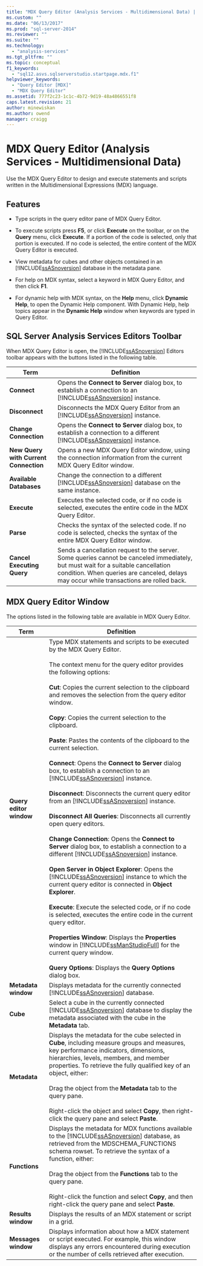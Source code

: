 ```yaml
---
title: "MDX Query Editor (Analysis Services - Multidimensional Data) | Microsoft Docs"
ms.custom: ""
ms.date: "06/13/2017"
ms.prod: "sql-server-2014"
ms.reviewer: ""
ms.suite: ""
ms.technology: 
  - "analysis-services"
ms.tgt_pltfrm: ""
ms.topic: conceptual
f1_keywords: 
  - "sql12.asvs.sqlserverstudio.startpage.mdx.f1"
helpviewer_keywords: 
  - "Query Editor [MDX]"
  - "MDX Query Editor"
ms.assetid: 777f2c23-1c1c-4b72-9d19-48a4866551f8
caps.latest.revision: 21
author: minewiskan
ms.author: owend
manager: craigg
---
```

# MDX Query Editor (Analysis Services - Multidimensional Data)
  Use the MDX Query Editor to design and execute statements and scripts written in the Multidimensional Expressions (MDX) language.  
  
## Features  
  
-   Type scripts in the query editor pane of MDX Query Editor.  
  
-   To execute scripts press **F5**, or click **Execute** on the toolbar, or on the **Query** menu, click **Execute**. If a portion of the code is selected, only that portion is executed. If no code is selected, the entire content of the MDX Query Editor is executed.  
  
-   View metadata for cubes and other objects contained in an [!INCLUDE[ssASnoversion](../includes/ssasnoversion-md.md)] database in the metadata pane.  
  
-   For help on MDX syntax, select a keyword in MDX Query Editor, and then click **F1**.  
  
-   For dynamic help with MDX syntax, on the **Help** menu, click **Dynamic Help**, to open the Dynamic Help component. With Dynamic Help, help topics appear in the **Dynamic Help** window when keywords are typed in Query Editor.  
  
## SQL Server Analysis Services Editors Toolbar  
 When MDX Query Editor is open, the [!INCLUDE[ssASnoversion](../includes/ssasnoversion-md.md)] Editors toolbar appears with the buttons listed in the following table.  
  
|Term|Definition|  
|----------|----------------|  
|**Connect**|Opens the **Connect to Server** dialog box, to establish a connection to an [!INCLUDE[ssASnoversion](../includes/ssasnoversion-md.md)] instance.|  
|**Disconnect**|Disconnects the MDX Query Editor from an [!INCLUDE[ssASnoversion](../includes/ssasnoversion-md.md)] instance.|  
|**Change Connection**|Opens the **Connect to Server** dialog box, to establish a connection to a different [!INCLUDE[ssASnoversion](../includes/ssasnoversion-md.md)] instance.|  
|**New Query with Current Connection**|Opens a new MDX Query Editor window, using the connection information from the current MDX Query Editor window.|  
|**Available Databases**|Change the connection to a different [!INCLUDE[ssASnoversion](../includes/ssasnoversion-md.md)] database on the same instance.|  
|**Execute**|Executes the selected code, or if no code is selected, executes the entire code in the MDX Query Editor.|  
|**Parse**|Checks the syntax of the selected code. If no code is selected, checks the syntax of the entire MDX Query Editor window.|  
|**Cancel Executing Query**|Sends a cancellation request to the server. Some queries cannot be canceled immediately, but must wait for a suitable cancellation condition. When queries are canceled, delays may occur while transactions are rolled back.|  
  
## MDX Query Editor Window  
 The options listed in the following table are available in MDX Query Editor.  
  
|Term|Definition|  
|----------|----------------|  
|**Query editor window**|Type MDX statements and scripts to be executed by the MDX Query Editor.<br /><br /> The context menu for the query editor provides the following options:<br /><br /> **Cut**: Copies the current selection to the clipboard and removes the selection from the query editor window.<br /><br /> **Copy**: Copies the current selection to the clipboard.<br /><br /> **Paste**: Pastes the contents of the clipboard to the current selection.<br /><br /> **Connect**: Opens the **Connect to Server** dialog box, to establish a connection to an [!INCLUDE[ssASnoversion](../includes/ssasnoversion-md.md)] instance.<br /><br /> **Disconnect**: Disconnects the current query editor from an [!INCLUDE[ssASnoversion](../includes/ssasnoversion-md.md)] instance.<br /><br /> **Disconnect All Queries**: Disconnects all currently open query editors.<br /><br /> **Change Connection**: Opens the **Connect to Server** dialog box, to establish a connection to a different [!INCLUDE[ssASnoversion](../includes/ssasnoversion-md.md)] instance.<br /><br /> **Open Server in Object Explorer**: Opens the [!INCLUDE[ssASnoversion](../includes/ssasnoversion-md.md)] instance to which the current query editor is connected in **Object Explorer**.<br /><br /> **Execute**: Execute the selected code, or if no code is selected, executes the entire code in the current query editor.<br /><br /> **Properties Window**: Displays the **Properties** window in [!INCLUDE[ssManStudioFull](../includes/ssmanstudiofull-md.md)] for the current query window.<br /><br /> **Query Options**: Displays the **Query Options** dialog box.|  
|**Metadata window**|Displays metadata for the currently connected [!INCLUDE[ssASnoversion](../includes/ssasnoversion-md.md)] database.|  
|**Cube**|Select a cube in the currently connected [!INCLUDE[ssASnoversion](../includes/ssasnoversion-md.md)] database to display the metadata associated with the cube in the **Metadata** tab.|  
|**Metadata**|Displays the metadata for the cube selected in **Cube**, including measure groups and measures, key performance indicators, dimensions, hierarchies, levels, members, and member properties. To retrieve the fully qualified key of an object, either:<br /><br /> Drag the object from the **Metadata** tab to the query pane.<br /><br /> Right-click the object and select **Copy**, then right-click the query pane and select **Paste**.|  
|**Functions**|Displays the metadata for MDX functions available to the [!INCLUDE[ssASnoversion](../includes/ssasnoversion-md.md)] database, as retrieved from the MDSCHEMA_FUNCTIONS schema rowset. To retrieve the syntax of a function, either:<br /><br /> Drag the object from the **Functions** tab to the query pane.<br /><br /> Right-click the function and select **Copy**, and then right-click the query pane and select **Paste**.|  
|**Results window**|Displays the results of an MDX statement or script in a grid.|  
|**Messages window**|Displays information about how a MDX statement or script executed. For example, this window displays any errors encountered during execution or the number of cells retrieved after execution.|  
  
  
